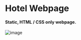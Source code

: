 ﻿# Hotel Webpage
 
 #### Static, HTML / CSS only webpage. 

 ![image](https://giphy.com/gifs/hotelsitestatic-bFcxk4gFdey7lJ9C0L)
